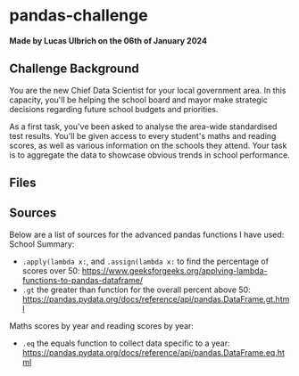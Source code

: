 # pandas-challenge
#### Made by Lucas Ulbrich on the 06th of January 2024

## Challenge Background

You are the new Chief Data Scientist for your local government area. In this capacity, you'll be helping the school board and mayor make strategic decisions regarding future school budgets and priorities.

As a first task, you've been asked to analyse the area-wide standardised test results. You'll be given access to every student's maths and reading scores, as well as various information on the schools they attend. Your task is to aggregate the data to showcase obvious trends in school performance.

## Files

## Sources

Below are a list of sources for the advanced pandas functions I have used:
School Summary:

* `.apply(lambda x:`, and `.assign(lambda x:` to find the percentage of scores over 50: https://www.geeksforgeeks.org/applying-lambda-functions-to-pandas-dataframe/
* `.gt` the greater than function for the overall percent above 50: https://pandas.pydata.org/docs/reference/api/pandas.DataFrame.gt.html

Maths scores by year and reading scores by year:

* `.eq` the equals function to collect data specific to a year: https://pandas.pydata.org/docs/reference/api/pandas.DataFrame.eq.html